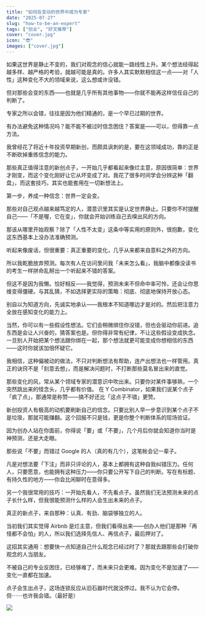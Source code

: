 ```yaml
---
title: "如何在变动的世界中成为专家"
date: "2025-07-27"
slug: "how-to-be-an-expert"
tags: ["创业", "好文推荐"]
cover: "cover.jpg"
icon: "😎"
images: ["cover.jpg"]
---
```

如果这世界是静止不变的，我们对观念的信心就能一路线性上升。某个想法经得起越多样、越严格的考验，就越可能是真的。许多人其实默默相信这一点——对「人性」这种变化不大的领域来说，这么想或许没错。



但对那些会变的东西——也就是几乎所有其他事物——你就不能再这样信任自己的判断了。



专家之所以会错，往往是因为他们精通的，是一个早已过期的世界。



有办法避免这种情况吗？能不能不被过时信念困住？答案是——可以，但得靠一点方法。



我曾经花了将近十年投资早期新创，而颇具讽刺的是，要在这领域成功，靠的正是不断砍掉重练信念的能力。



那些真正值得注意的新创点子，一开始几乎都看起来像烂主意，原因很简单：世界才刚变，而这个变化刚好让它从坏变成了对。我花了很多时间学会分辨这种「翻盘」，而这套技巧，其实也能套用在一切新想法上。



第一步，养成一种信念：世界一定会变。



那些对自己观点越来越笃定的人，潜意识里其实是认定世界静止。只要你不时提醒自己——「不是喔，它在变」，你就会开始训练自己去嗅出风的方向。



那该从哪里开始观察？除了「人性不太变」这条中等实用的原则外，很抱歉，变化这东西基本上没办法准确预测。



听起来像废话，但很重要：真正重要的变化，几乎从来都来自意料之外的方向。



所以我乾脆放弃预测。每次有人在访问里问我「未来怎么看」，我脑中都像没读书的考生一样拼命乱掰出一个听起来不错的答案。



但这不是因为我懒。恰好相反——我觉得，预测未来不但命中率可怜，还会让你思维变得僵硬。与其乱猜，不如选择更实际的策略：彻底、彻底地保持开放心态。



别自以为知道方向，先诚实地承认——我根本不知道哪边才是对的。然后把注意力全放在感知变化的能力上。



当然，你可以有一些假设性想法。它们会稍微绑住你没错，但也会驱动你前进。追东西是会让人兴奋的，猜答案也是。但你得非常有纪律，不让这些假设变成执念。
一旦别人开始把某个想法跟你绑在一起，那个想法就更可能变成你想相信的东西——这时你就该加倍怀疑它。



我相信，这种偏被动的做法，不只对判断想法有帮助，连产出想法也一样管用。真正的诀窍不是「刻意去想」，而是解决问题时，不打断那些莫名冒出来的直觉。



那些变化的风，常从某个领域专家的潜意识中吹出来。只要你对某件事够熟，一个突然跳出来的怪念头，几乎都有价值。
在 Y Combinator，如果我们说某个点子「疯了点」，那通常是称赞——搞不好还比「这点子不错」更赞。



新创投资人有极高的动机要刷新自己的信念。只要比别人早一步意识到某个点子不是垃圾，那就可能赚翻。这个回报不只是钱，更是你整个判断体系的现场验证。



因为创办人站在你面前，你得说「要」或「不要」，几个月后你就会知道你当时是神预测，还是大走眼。



那些说「不要」而错过 Google 的人（真的有几个），这笔帐会记一辈子。



凡是对想法要「下注」而非只评论的人，基本上都拥有这种自我纠错压力。任何人，只要愿意，也能拥有这种压力——你只要公开写下自己的判断。写在有标题、有持久性的地方——你会比闲聊时在意得多。



另一个我很常用的技巧：一开始先看人，不先看点子。虽然我们无法预测未来的点子长什么样，但我很能预测什么样的人会生出未来的点子。



真正的新点子，来自那种：认真、有劲、脑袋够独立的人。



当初我们其实觉得 Airbnb 是烂主意，但我们看得出来——创办人他们是那种「再怪都不会怕」的人，所以我们选择先信人、再信点子，最后押对了。



这招其实通用：想要快一点知道自己什么观念已经过时了？那就去跟那些会打破你观念的人当朋友。



不被自己的专业反困住，已经够难了，而未来只会更难。因为变化不是加速了——变化一直都在加速。



点子会生出点子，这场连锁反应从旧石器时代就没停过。我不认为它会停。
但⋯⋯也许我会错。（最好是）




![](https://prod-files-secure.s3.us-west-2.amazonaws.com/112d0858-5090-4d34-a606-b75eb8d65fd2/46476355-9cf3-4e99-9b7a-3531bc426380/1000202064.png?X-Amz-Algorithm=AWS4-HMAC-SHA256&X-Amz-Content-Sha256=UNSIGNED-PAYLOAD&X-Amz-Credential=ASIAZI2LB466XCFOIT6Q%2F20250925%2Fus-west-2%2Fs3%2Faws4_request&X-Amz-Date=20250925T112748Z&X-Amz-Expires=3600&X-Amz-Security-Token=IQoJb3JpZ2luX2VjEOv%2F%2F%2F%2F%2F%2F%2F%2F%2F%2FwEaCXVzLXdlc3QtMiJHMEUCIQCtfTVGeG0h6v%2Box1ykOxbt9J8YODNzPuMoR04Hw%2BusPAIgSfBccFVT1pYY%2FdYIoAtAq9vrLaojCXBcw9ymi%2BHKn1gq%2FwMIdBAAGgw2Mzc0MjMxODM4MDUiDDtQFgRkdc0CK9xEqyrcA1K6lxIlW2riAHlyyPahJRhYzR%2B6Lk8bBODSYjRfDvpzjClHnt1fXgyy3dW08rrz7dvdy75YSuCHiyNQCQ7pC3p8jdLObvfmrmTEKTvCvCGaFtDm2QpZsuJWST%2BokOmxBkNEkPYTygwEvD8mTrAEJwxF%2FJAkAhMrzHJphycrpYi75ccIAxthJIaAqejlFJkfzrb2KLPTrZdLQCUBnek2a7O3Qst4mDxDIIyppPmIqh6AIGSVxkrJoePDmOCRRIae6Oc7j6nlET47EIdnxRVUAB0SxwEmKWv5weAigS%2FZdSJHTp%2BLJ2zoDbO%2BLsRs2SiqedML2mbcqxIG%2FYvoGa79Ttgkq2HD9mFYG3w1GYYJuA7PYqO92Z855IQO5h8WhLF3NBw%2Buvi3%2Bqci2p%2F2ly5fJtDVpCMilSLqNRSKrhrS9fh5ttgovpvb7dfmCCeGFDpDlU26ToV1D9Pf6Aygr7j0ivFl5R%2B64V%2FvOFbmw47zhx8JjiYNIIhrYF0rRAGaj0qLhDrgnWCBNGNisQCh%2BypzUORwHQ1tzex%2BRgDl0JCZO5DyZvAJQ7qrRIL1xxrrwCgCb1IMBTXmyXg%2Bj54GPdxuwsF8hZlEGbjAFOy4DfpLFBaPTNaQFQrJwTVcx3I7MMC91MYGOqUBbXQnOL0v4l40R0oJA2%2B1%2FYKN5qzYX7svSJyR9Mj%2FuBAAHTK5jDQFi1PMUBATkqOvUsEvZwK5gs2rIbqn7KqVh0I2jg%2F8ksqO7rWmZLzv7%2FicxCb0Ol15ds4Wwo9ni4oFZKcfiJzdrMWIIX7USuoZpmPCvZePtyG56uSKpzqSaO4xjZXMBBtjMl%2BjjTzO164CISIGmIaG0hz%2FZmCrMqeeNQCSji6W&X-Amz-Signature=2f45db234575d2c5f6f77393b9ac6e239dc6195471dd7461c7f82101901d4438&X-Amz-SignedHeaders=host&x-amz-checksum-mode=ENABLED&x-id=GetObject)

